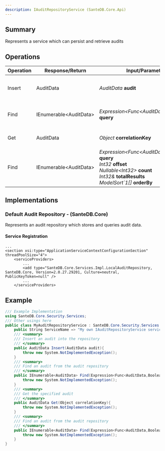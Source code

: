 ```yaml
---
description: IAuditRepositoryService (SanteDB.Core.Api)
---
```


## Summary
Represents a service which can persist and retrieve audits

## Operations

|Operation|Response/Return|Input/Parameter|Description|
|-|-|-|-|
|Insert|AuditData|*AuditData* **audit**|Insert an audit into the repository|
|Find|IEnumerable&lt;AuditData>|*Expression&lt;Func&lt;AuditData,Boolean>>* **query**|Find an audit from the audit repository|
|Get|AuditData|*Object* **correlationKey**|Get the specified audit|
|Find|IEnumerable&lt;AuditData>|*Expression&lt;Func&lt;AuditData,Boolean>>* **query**<br/>*Int32* **offset**<br/>*Nullable&lt;Int32>* **count**<br/>*Int32&* **totalResults**<br/>*ModelSort`1[]* **orderBy**|Find an audit from the audit repository|

## Implementations


### Default Audit Repository - (SanteDB.Core)
Represents an audit repository which stores and queries audit data.

#### Service Registration
```markup
...
<section xsi:type="ApplicationServiceContextConfigurationSection" threadPoolSize="4">
	<serviceProviders>
		...
		<add type="SanteDB.Core.Services.Impl.LocalAuditRepository, SanteDB.Core, Version=2.0.27.29201, Culture=neutral, PublicKeyToken=null" />
		...
	</serviceProviders>
```
## Example
```csharp
/// Example Implementation
using SanteDB.Core.Security.Services;
/// Other usings here
public class MyAuditRepositoryService : SanteDB.Core.Security.Services.IAuditRepositoryService { 
	public String ServiceName => "My own IAuditRepositoryService service";
	/// <summary>
	/// Insert an audit into the repository
	/// </summary>
	public AuditData Insert(AuditData audit){
		throw new System.NotImplementedException();
	}
	/// <summary>
	/// Find an audit from the audit repository
	/// </summary>
	public IEnumerable<AuditData> Find(Expression<Func<AuditData,Boolean>> query){
		throw new System.NotImplementedException();
	}
	/// <summary>
	/// Get the specified audit
	/// </summary>
	public AuditData Get(Object correlationKey){
		throw new System.NotImplementedException();
	}
	/// <summary>
	/// Find an audit from the audit repository
	/// </summary>
	public IEnumerable<AuditData> Find(Expression<Func<AuditData,Boolean>> query,Int32 offset,Nullable<Int32> count,Int32& totalResults,ModelSort`1[] orderBy){
		throw new System.NotImplementedException();
	}
}
```
